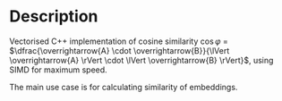 # Description

Vectorised C++ implementation of cosine similarity $\cos \varphi$ = $\dfrac{\overrightarrow{A} \cdot \overrightarrow{B}}{\lVert \overrightarrow{A} \rVert \cdot \lVert \overrightarrow{B} \rVert}$, using SIMD for maximum speed.

The main use case is for calculating similarity of embeddings.